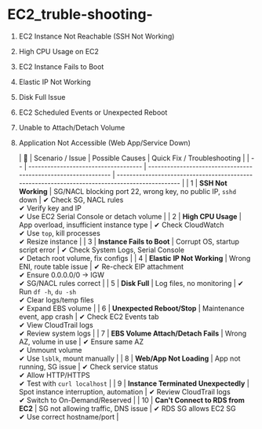 # EC2_truble-shooting-
1. EC2 Instance Not Reachable (SSH Not Working)
2. High CPU Usage on EC2
3. EC2 Instance Fails to Boot
4. Elastic IP Not Working
5. Disk Full Issue
6. EC2 Scheduled Events or Unexpected Reboot
7. Unable to Attach/Detach Volume
8. Application Not Accessible (Web App/Service Down)

   | 🔢 | Scenario / Issue                     | Possible Causes                                                | Quick Fix / Troubleshooting                                                                    |
| -- | ------------------------------------ | -------------------------------------------------------------- | ---------------------------------------------------------------------------------------------- |
| 1  | **SSH Not Working**                  | SG/NACL blocking port 22, wrong key, no public IP, `sshd` down | ✔ Check SG, NACL rules <br> ✔ Verify key and IP <br> ✔ Use EC2 Serial Console or detach volume |
| 2  | **High CPU Usage**                   | App overload, insufficient instance type                       | ✔ Check CloudWatch <br> ✔ Use `top`, kill processes <br> ✔ Resize instance                     |
| 3  | **Instance Fails to Boot**           | Corrupt OS, startup script error                               | ✔ Check System Logs, Serial Console <br> ✔ Detach root volume, fix configs                     |
| 4  | **Elastic IP Not Working**           | Wrong ENI, route table issue                                   | ✔ Re-check EIP attachment <br> ✔ Ensure 0.0.0.0/0 → IGW <br> ✔ SG/NACL rules correct           |
| 5  | **Disk Full**                        | Log files, no monitoring                                       | ✔ Run `df -h`, `du -sh` <br> ✔ Clear logs/temp files <br> ✔ Expand EBS volume                  |
| 6  | **Unexpected Reboot/Stop**           | Maintenance event, app crash                                   | ✔ Check EC2 Events tab <br> ✔ View CloudTrail logs <br> ✔ Review system logs                   |
| 7  | **EBS Volume Attach/Detach Fails**   | Wrong AZ, volume in use                                        | ✔ Ensure same AZ <br> ✔ Unmount volume <br> ✔ Use `lsblk`, mount manually                      |
| 8  | **Web/App Not Loading**              | App not running, SG issue                                      | ✔ Check service status <br> ✔ Allow HTTP/HTTPS <br> ✔ Test with `curl localhost`               |
| 9  | **Instance Terminated Unexpectedly** | Spot instance interruption, automation                         | ✔ Review CloudTrail logs <br> ✔ Switch to On-Demand/Reserved                                   |
| 10 | **Can't Connect to RDS from EC2**    | SG not allowing traffic, DNS issue                             | ✔ RDS SG allows EC2 SG <br> ✔ Use correct hostname/port                                        |
